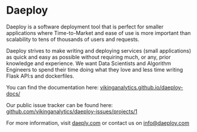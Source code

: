 # Daeploy

Daeploy is a software deployment tool that is perfect for smaller applications where Time-to-Market and ease of use is more important than scalability to tens of thousands of users and requests.

Daeploy strives to make writing and deploying services (small applications) as quick and easy as possible without requiring much, or any, prior knowledge and experience. We want Data Scientists and Algorithm Engineers to spend their time doing what they love and less time writing Flask API:s and dockerfiles.

You can find the documentation here: [vikinganalytics.github.io/daeploy-docs/](https://vikinganalytics.github.io/daeploy-docs/)

Our public issue tracker can be found here: [github.com/vikinganalytics/daeploy-issues/projects/1](https://github.com/vikinganalytics/daeploy-issues/projects/1)

For more information, visit [daeply.com](https://daeploy.com) or contact us on [info@daeploy.com](mailto:info@daeploy.com)
